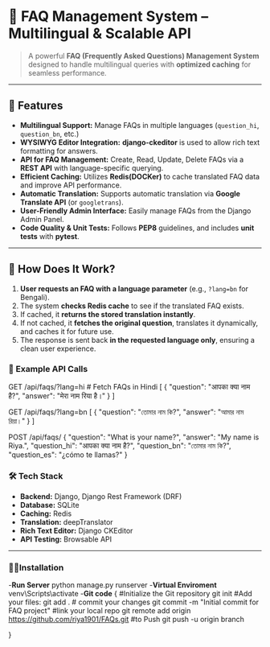 # 🚀 FAQ Management System – Multilingual & Scalable API  
> A powerful **FAQ (Frequently Asked Questions) Management System** designed to handle multilingual queries with **optimized caching** for seamless performance.


---

## 🚀 Features
- **Multilingual Support:** Manage FAQs in multiple languages (`question_hi`, `question_bn`, etc.)
- **WYSIWYG Editor Integration:** **django-ckeditor** is used to allow rich text formatting for answers.
- **API for FAQ Management:** Create, Read, Update, Delete FAQs via a **REST API** with language-specific querying.
- **Efficient Caching:** Utilizes **Redis(DOCKer)** to cache translated FAQ data and improve API performance.
- **Automatic Translation:** Supports automatic translation via **Google Translate API** (or `googletrans`).
- **User-Friendly Admin Interface:** Easily manage FAQs from the Django Admin Panel.
- **Code Quality & Unit Tests:** Follows **PEP8** guidelines, and includes **unit tests** with **pytest**.
---

## 🚀 How Does It Work?  
1. **User requests an FAQ with a language parameter** (e.g., `?lang=bn` for Bengali).  
2. The system **checks Redis cache** to see if the translated FAQ exists.  
3. If cached, it **returns the stored translation instantly**.  
4. If not cached, it **fetches the original question**, translates it dynamically, and caches it for future use.  
5. The response is sent back **in the requested language only**, ensuring a clean user experience.  

### 📌 Example API Calls  

GET /api/faqs/?lang=hi  # Fetch FAQs in Hindi
     [
    {
        "question": "आपका क्या नाम है?",
        "answer": "मेरा नाम रिया है।"
    }
]

GET /api/faqs/?lang=bn
[
    {
        "question": "তোমার নাম কি?",
        "answer": "আমার নাম রিয়া।"
    }
]

POST /api/faqs/
 {
    "question": "What is your name?",
    "answer": "My name is Riya.",
    "question_hi": "आपका क्या नाम है?",
    "question_bn": "তোমার নাম কি?",
    "question_es": "¿cómo te llamas?"
}

### 🛠 Tech Stack
- **Backend:** Django, Django Rest Framework (DRF)
- **Database:**  SQLite
- **Caching:** Redis
- **Translation:** deepTranslator
- **Rich Text Editor:** Django CKEditor
- **API Testing:**  Browsable API

---
### 🧑‍💻Installation
-**Run Server** python manage.py runserver
-**Virtual Enviroment** venv\Scripts\activate
-**Git code** {
     #Initialize the Git repository 
      git init
    #Add your files:
      git add .
    #  commit your changes
    git commit -m "Initial commit for FAQ project"
    #link your local repo 
      git remote add origin https://github.com/riya1901/FAQs.git
     #to Push
     git push -u origin branch
      <!--  according to branch -->


}

